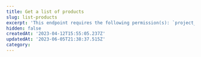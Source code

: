 ```yaml
---
title: Get a list of products
slug: list-products
excerpt: 'This endpoint requires the following permission(s): `project_configuration:products:read`.'
hidden: false
createdAt: '2023-04-12T15:55:05.237Z'
updatedAt: '2023-06-05T21:38:37.515Z'
category: 
---
```

